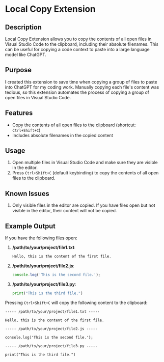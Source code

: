 # Local Copy Extension

## Description

Local Copy Extension allows you to copy the contents of all open files in Visual Studio Code to the clipboard, including their absolute filenames. This can be useful for copying a code context to paste into a large language model like ChatGPT.

## Purpose

I created this extension to save time when copying a group of files to paste into ChatGPT for my coding work. Manually copying each file's content was tedious, so this extension automates the process of copying a group of open files in Visual Studio Code.

## Features

- Copy the contents of all open files to the clipboard (shortcut: `Ctrl+Shift+C`)
- Includes absolute filenames in the copied content

## Usage

1. Open multiple files in Visual Studio Code and make sure they are visible in the editor.
2. Press `Ctrl+Shift+C` (default keybinding) to copy the contents of all open files to the clipboard.

## Known Issues

1. Only visible files in the editor are copied. If you have files open but not visible in the editor, their content will not be copied.

## Example Output

If you have the following files open:

1. **/path/to/your/project/file1.txt**:
    ```txt
    Hello, this is the content of the first file.
    ```

2. **/path/to/your/project/file2.js**:
    ```javascript
    console.log('This is the second file.');
    ```

3. **/path/to/your/project/file3.py**:
    ```python
    print("This is the third file.")
    ```

Pressing `Ctrl+Shift+C` will copy the following content to the clipboard:

```plaintext
----- /path/to/your/project/file1.txt -----

Hello, this is the content of the first file.

----- /path/to/your/project/file2.js -----

console.log('This is the second file.');

----- /path/to/your/project/file3.py -----

print("This is the third file.")
